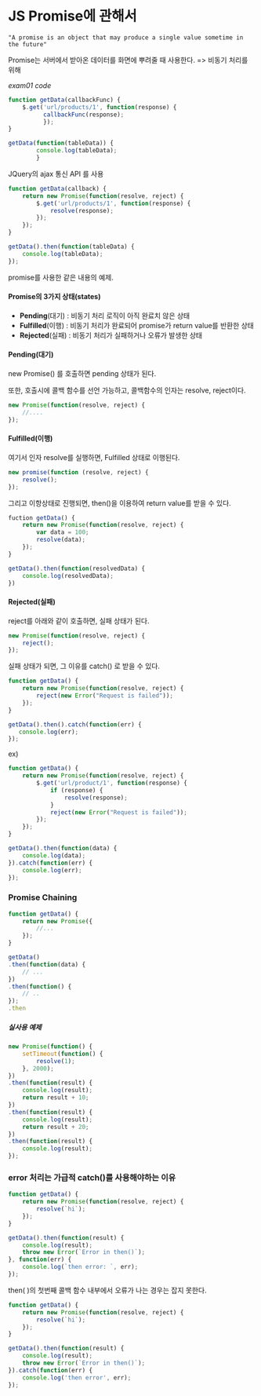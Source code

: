 # JS Promise에 관해서



```"A promise is an object that may produce a single value sometime in the future"```



Promise는 서버에서 받아온 데이터를 화면에 뿌려줄 때 사용한다. => 비동기 처리를 위해

<i>exam01 code</i>

```js
function getData(callbackFunc) {
    $.get('url/products/1', function(response) {
          callbackFunc(response);
          });
}

getData(function(tableData)) {
        console.log(tableData);
        }
```

JQuery의 ajax 통신 API 를 사용



```js 
function getData(callback) {
    return new Promise(function(resolve, reject) {
        $.get('url/products/1', function(response) {
            resolve(response);
        });
    });
}

getData().then(function(tableData) {
    console.log(tableData);
});
```

promise를 사용한 같은 내용의 예제.



#### Promise의 3가지 상태(states)

* <b>Pending</b>(대기) : 비동기 처리 로직이 아직 완료치 않은 상태
* <b>Fulfilled</b>(이행) : 비동기 처리가 완료되어 promise가 return value를 반환한 상태
* <b>Rejected</b>(실패) : 비동기 처리가 실패하거나 오류가 발생한 상태



#### Pending(대기)

new Promise() 를 호출하면 pending 상태가 된다.

또한, 호출시에 콜백 함수를 선언 가능하고, 콜백함수의 인자는 resolve, reject이다.

```js
new Promise(function(resolve, reject) {
    //....
});
```



 #### Fulfilled(이행)

여기서 인자 resolve를 실행하면, Fulfilled 상태로 이행된다.

```js
new promise(function (resolve, reject) {
    resolve();
});
```

그리고 이항상태로 진행되면, then()을 이용하여 return value를 받을 수 있다.

```js
fuction getData() {
    return new Promise(function(resolve, reject) {
        var data = 100;
        resolve(data);
    });
}

getData().then(function(resolvedData) {
    console.log(resolvedData);
})
```



#### Rejected(실패)

reject를 아래와 같이 호출하면, 실패 상태가 된다.

```js
new Promise(function(resolve, reject) {
    reject();
});
```

실패 상태가 되면,  그 이유를 catch() 로 받을 수 있다.

```js 
function getData() {
    return new Promise(function(resolve, reject) {
        reject(new Error("Request is failed"));
    });
}

getData().then().catch(function(err) {
   console.log(err); 
});
```



ex)

```js
function getData() {
    return new Promise(function(resolve, reject) {
        $.get('url/product/1', function(response) {
            if (response) {
                resolve(response);
            }
            reject(new Error("Request is failed"));
        });
    });
}

getData().then(function(data) {
    console.log(data);
}).catch(function(err) {
    console.log(err);
});
```



###  Promise Chaining

```js
function getData() {
    return new Promise({
        //...
    });
}

getData()
.then(function(data) {
    // ...
})
.then(function() {
    // ..
});
.then
```



##### 실사용 예제

```js
new Promise(function() {
    setTimeout(function() {
        resolve(1);
    }, 2000);
})
.then(function(result) {
    console.log(result);
    return result + 10;
})
.then(function(result) {
    console.log(result);
    return result + 20;
})
.then(function(result) {
    console.log(result);
});
```



###  error 처리는 가급적 catch()를 사용해야하는 이유

```js
function getData() {
    return new Promise(function(resolve, reject) {
        resolve(`hi`);
    });
}

getData().then(function(result) {
    console.log(result);
    throw new Error(`Error in then()`);
}, function(err) {
    console.log(`then error: `, err);
});
```

then( )의 첫번째 콜백 함수 내부에서 오류가 나는 경우는 잡지 못한다.



```js 
function getData() {
    return new Promise(function(resolve, reject) {
        resolve(`hi`);
    });
}

getData().then(function(result) {
    console.log(result);
    throw new Error(`Error in then()`);
}).catch(function(err) {
    console.log('then error', err);
});